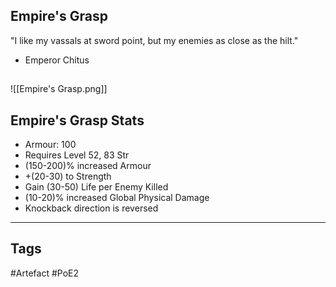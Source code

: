 ## Empire's Grasp
"I like my vassals at sword point,
but my enemies as close as the hilt."
- Emperor Chitus
##
![[Empire's Grasp.png]]
## Empire's Grasp Stats
- Armour: 100
- Requires Level 52, 83 Str
- (150-200)% increased Armour
- +(20-30) to Strength
- Gain (30-50) Life per Enemy Killed
- (10-20)% increased Global Physical Damage
- Knockback direction is reversed


---
## Tags
#Artefact
#PoE2